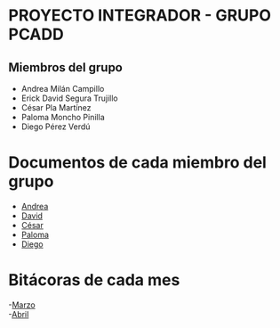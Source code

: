 # PROYECTO INTEGRADOR - GRUPO PCADD

## Miembros del grupo
- Andrea Milán Campillo
- Erick David Segura Trujillo
- César Pla Martínez
- Paloma Moncho Pinilla
- Diego Pérez Verdú 

# Documentos de cada miembro del grupo
- [Andrea](https://github.com/PCADD/proyecto-integrador/blob/main/Miembros/andrea-milan.md)
- [David](https://github.com/PCADD/proyecto-integrador/blob/main/Miembros/david-segura.md)
- [César](https://github.com/PCADD/proyecto-integrador/blob/main/Miembros/cesar-pla.md)
- [Paloma](https://github.com/PCADD/proyecto-integrador/blob/main/Miembros/paloma-moncho.md)
- [Diego](https://github.com/PCADD/proyecto-integrador/blob/main/Miembros/Diego-P%C3%A9rez.md)

# Bitácoras de cada mes
-[Marzo](https://github.com/PCADD/proyecto-integrador/blob/main/Bitacoras/bitacora-marzo.md)  
-[Abril](https://github.com/PCADD/proyecto-integrador/blob/main/Bitacoras/bitacora-abril.md)
